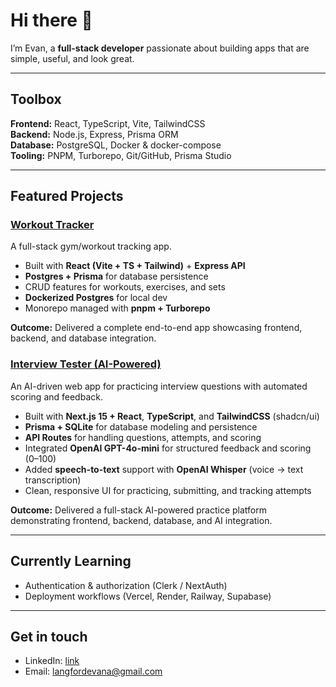 # Hi there 👋

I’m Evan, a **full-stack developer** passionate about building apps that are simple, useful, and look great.  

---

## Toolbox
**Frontend:** React, TypeScript, Vite, TailwindCSS  
**Backend:** Node.js, Express, Prisma ORM  
**Database:** PostgreSQL, Docker & docker-compose  
**Tooling:** PNPM, Turborepo, Git/GitHub, Prisma Studio  

---

## Featured Projects
### [Workout Tracker](https://github.com/clawrobot/workout-tracker)
A full-stack gym/workout tracking app.  
- Built with **React (Vite + TS + Tailwind)** + **Express API**  
- **Postgres + Prisma** for database persistence  
- CRUD features for workouts, exercises, and sets  
- **Dockerized Postgres** for local dev  
- Monorepo managed with **pnpm + Turborepo**  

**Outcome:** Delivered a complete end-to-end app showcasing frontend, backend, and database integration.  

### [Interview Tester (AI-Powered)](https://github.com/clawrobot/interview-tester)  
An AI-driven web app for practicing interview questions with automated scoring and feedback.  

- Built with **Next.js 15 + React**, **TypeScript**, and **TailwindCSS** (shadcn/ui)  
- **Prisma + SQLite** for database modeling and persistence  
- **API Routes** for handling questions, attempts, and scoring  
- Integrated **OpenAI GPT-4o-mini** for structured feedback and scoring (0–100)  
- Added **speech-to-text** support with **OpenAI Whisper** (voice → text transcription)  
- Clean, responsive UI for practicing, submitting, and tracking attempts  

**Outcome:** Delivered a full-stack AI-powered practice platform demonstrating frontend, backend, database, and AI integration.  

---

## Currently Learning
- Authentication & authorization (Clerk / NextAuth)  
- Deployment workflows (Vercel, Render, Railway, Supabase)  

---

## Get in touch
- LinkedIn: [link](https://www.linkedin.com/in/evan-langford-418409325/)  
- Email: langfordevana@gmail.com
